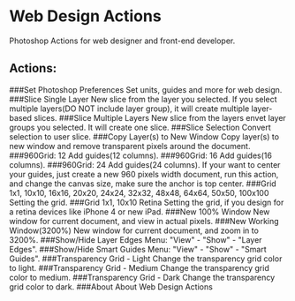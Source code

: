 Web Design Actions
==================
Photoshop Actions for web designer and front-end developer.

Actions:
--------
###Set Photoshop Preferences
Set units, guides and more for web design.
###Slice Single Layer
New slice from the layer you selected. If you select multiple layers(DO NOT include layer group), it will create multiple layer-based slices.
###Slice Multiple Layers
New slice from the layers envet layer groups you selected. It will create one slice.
###Slice Selection
Convert selection to user slice.
###Copy Layer(s) to New Window
Copy layer(s) to new window and remove transparent pixels around the document.
###960Grid: 12
Add guides(12 columns).
###960Grid: 16
Add guides(16 columns).
###960Grid: 24
Add guides(24 columns). If your want to center your guides, just create a new 960 pixels width document, run this action, and change the canvas size, make sure the anchor is top center.
###Grid 1x1, 10x10, 16x16, 20x20, 24x24, 32x32, 48x48, 64x64, 50x50, 100x100
Setting the grid.
###Grid 1x1, 10x10 Retina
Setting the grid, if you design for a retina devices like iPhone 4 or new iPad. 
###New 100% Window
New window for current document, and view in actual pixels.
###New Working Window(3200%)
New window for current document, and zoom in to 3200%.
###Show/Hide Layer Edges
Menu: "View" - "Show" - "Layer Edges". 
###Show/Hide Smart Guides
Menu: "View" - "Show" - "Smart Guides".
###Transparency Grid - Light
Change the transparency grid color to light. 
###Transparency Grid - Medium
Change the transparency grid color to medium.
###Transparency Grid - Dark
Change the transparency grid color to dark.
###About
About Web Design Actions      